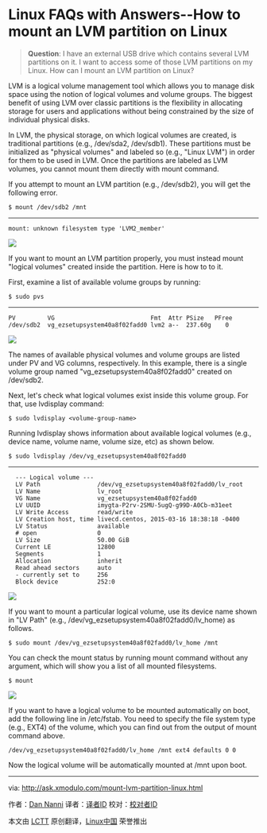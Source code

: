 Linux FAQs with Answers--How to mount an LVM partition on Linux
================================================================================
> **Question**: I have an external USB drive which contains several LVM partitions on it. I want to access some of those LVM partitions on my Linux. How can I mount an LVM partition on Linux? 

LVM is a logical volume management tool which allows you to manage disk space using the notion of logical volumes and volume groups. The biggest benefit of using LVM over classic partitions is the flexibility in allocating storage for users and applications without being constrained by the size of individual physical disks. 

In LVM, the physical storage, on which logical volumes are created, is traditional partitions (e.g., /dev/sda2, /dev/sdb1). These partitions must be initialized as "physical volumes" and labeled so (e.g., "Linux LVM") in order for them to be used in LVM. Once the partitions are labeled as LVM volumes, you cannot mount them directly with mount command.

If you attempt to mount an LVM partition (e.g., /dev/sdb2), you will get the following error.

    $ mount /dev/sdb2 /mnt

----------

    mount: unknown filesystem type 'LVM2_member'

![](https://farm8.staticflickr.com/7696/17749902190_0a6d36821f_b.jpg)

If you want to mount an LVM partition properly, you must instead mount "logical volumes" created inside the partition. Here is how to to it.

First, examine a list of available volume groups by running:

    $ sudo pvs 

----------
  
    PV         VG                           Fmt  Attr PSize   PFree
    /dev/sdb2  vg_ezsetupsystem40a8f02fadd0 lvm2 a--  237.60g    0 

![](https://farm8.staticflickr.com/7657/17938136831_d9320b7bfc_b.jpg)

The names of available physical volumes and volume groups are listed under PV and VG columns, respectively. In this example, there is a single volume group named "vg_ezsetupsystem40a8f02fadd0" created on /dev/sdb2.

Next, let's check what logical volumes exist inside this volume group. For that, use lvdisplay command:

    $ sudo lvdisplay <volume-group-name>

Running lvdisplay shows information about available logical volumes (e.g., device name, volume name, volume size, etc) as shown below.

    $ sudo lvdisplay /dev/vg_ezsetupsystem40a8f02fadd0 

----------

      --- Logical volume ---
      LV Path                /dev/vg_ezsetupsystem40a8f02fadd0/lv_root
      LV Name                lv_root
      VG Name                vg_ezsetupsystem40a8f02fadd0
      LV UUID                imygta-P2rv-2SMU-5ugQ-g99D-A0Cb-m31eet
      LV Write Access        read/write
      LV Creation host, time livecd.centos, 2015-03-16 18:38:18 -0400
      LV Status              available
      # open                 0
      LV Size                50.00 GiB
      Current LE             12800
      Segments               1
      Allocation             inherit
      Read ahead sectors     auto
      - currently set to     256
      Block device           252:0

![](https://farm8.staticflickr.com/7707/17938137591_cdb4cbfb43_b.jpg)

If you want to mount a particular logical volume, use its device name shown in "LV Path" (e.g., /dev/vg_ezsetupsystem40a8f02fadd0/lv_home) as follows.

    $ sudo mount /dev/vg_ezsetupsystem40a8f02fadd0/lv_home /mnt 

You can check the mount status by running mount command without any argument, which will show you a list of all mounted filesystems.

    $ mount 

![](https://farm6.staticflickr.com/5449/17749903670_2ee617445d_c.jpg)

If you want to have a logical volume to be mounted automatically on boot, add the following line in /etc/fstab. You need to specify the file system type (e.g., EXT4) of the volume, which you can find out from the output of mount command above.

    /dev/vg_ezsetupsystem40a8f02fadd0/lv_home /mnt ext4 defaults 0 0

Now the logical volume will be automatically mounted at /mnt upon boot.

--------------------------------------------------------------------------------

via: http://ask.xmodulo.com/mount-lvm-partition-linux.html

作者：[Dan Nanni][a]
译者：[译者ID](https://github.com/译者ID)
校对：[校对者ID](https://github.com/校对者ID)

本文由 [LCTT](https://github.com/LCTT/TranslateProject) 原创翻译，[Linux中国](https://linux.cn/) 荣誉推出

[a]:http://ask.xmodulo.com/author/nanni